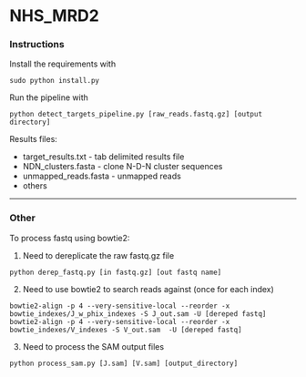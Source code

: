NHS_MRD2
========

### Instructions

Install the requirements with

`sudo python install.py`

Run the pipeline with

`python detect_targets_pipeline.py [raw_reads.fastq.gz] [output directory]`

Results files:

* target_results.txt - tab delimited results file
* NDN_clusters.fasta - clone N-D-N cluster sequences
* unmapped_reads.fasta - unmapped reads
* others


-------------------------------------

### Other

To process fastq using bowtie2:

1) Need to dereplicate the raw fastq.gz file

`python derep_fastq.py [in fastq.gz] [out fastq name]`

2) Need to use bowtie2 to search reads against (once for each index)

`bowtie2-align -p 4 --very-sensitive-local --reorder -x bowtie_indexes/J_w_phix_indexes -S J_out.sam -U [dereped fastq] `
`bowtie2-align -p 4 --very-sensitive-local --reorder -x bowtie_indexes/V_indexes -S V_out.sam  -U [dereped fastq]`

3) Need to process the SAM output files

`python process_sam.py [J.sam] [V.sam] [output_directory]`
